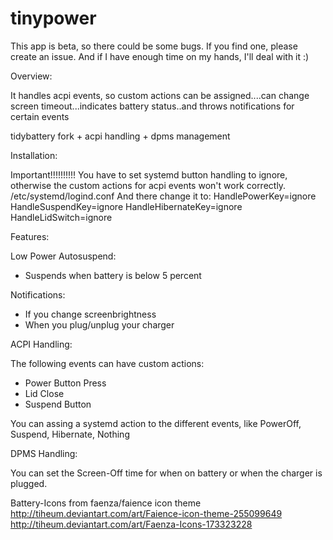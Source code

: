 tinypower
=========
This app is beta, so there could be some bugs.
If you find one, please create an issue.
And if I have enough time on my hands, I'll deal with it :)

Overview:

It handles acpi events, so custom actions can be assigned....can change screen timeout...indicates battery status..and throws notifications for certain events


tidybattery fork + acpi handling + dpms management

Installation:

Important!!!!!!!!!!
You have to set systemd button handling to ignore, otherwise the
custom actions for acpi events won't work correctly.
/etc/systemd/logind.conf
And there change it to:
HandlePowerKey=ignore
HandleSuspendKey=ignore
HandleHibernateKey=ignore
HandleLidSwitch=ignore

Features:

Low Power Autosuspend:

- Suspends when battery is below 5 percent


Notifications:

- If you change screenbrightness
- When you plug/unplug your charger


ACPI Handling:

The following events can have custom actions:

- Power Button Press
- Lid Close
- Suspend Button

You can assing a systemd action to the different events,
like PowerOff, Suspend, Hibernate, Nothing


DPMS Handling:

You can set the Screen-Off time for when on battery or when the charger
is plugged.


Battery-Icons from faenza/faience icon theme 
http://tiheum.deviantart.com/art/Faience-icon-theme-255099649
http://tiheum.deviantart.com/art/Faenza-Icons-173323228
